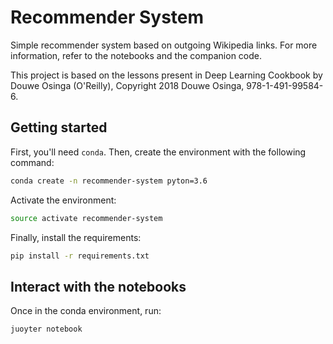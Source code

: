 # Recommender System

Simple recommender system based on outgoing Wikipedia links. For more information, refer to the notebooks and the companion code.

This project is based on the lessons present in Deep Learning Cookbook by Douwe Osinga (O'Reilly), Copyright 2018 Douwe Osinga, 978-1-491-99584-6.

## Getting started

First, you'll need `conda`. Then, create the environment with the following command:

```bash
conda create -n recommender-system pyton=3.6
```

Activate the environment:

```bash
source activate recommender-system
```

Finally, install the requirements:

```bash
pip install -r requirements.txt
```    

## Interact with the notebooks

Once in the conda environment, run:

```bash
juoyter notebook
```
